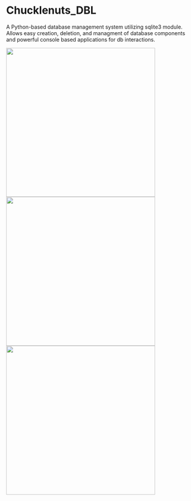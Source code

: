 # Chucklenuts_DBL
A Python-based database management system utilizing sqlite3 module. Allows easy creation, deletion, and managment of database components and powerful console based applications for db interactions.

<img src="https://i.imgur.com/NfdERT5.png" width="400px" align="center">

<img src="https://i.imgur.com/RA8FlnE.png" width="400px" align="center">

<img src="https://i.imgur.com/BNQ8q8W.png" width="400px" align="center">
